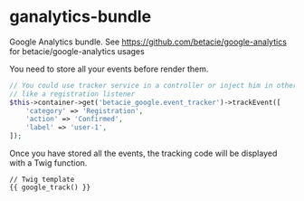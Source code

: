 # ganalytics-bundle
Google Analytics bundle. See https://github.com/betacie/google-analytics for betacie/google-analytics usages

You need to store all your events before render them.

```php
// You could use tracker service in a controller or inject him in other services
// like a registration listener
$this->container->get('betacie_google.event_tracker')->trackEvent([
    'category' => 'Registration',
    'action' => 'Confirmed',
    'label' => 'user-1',
]);
```

Once you have stored all the events, the tracking code will be displayed with a Twig function.

```
// Twig template
{{ google_track() }}
```
